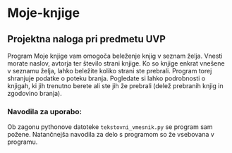 # Moje-knjige
## Projektna naloga pri predmetu UVP
Program Moje knjige vam omogoča beleženje knjig v seznam želja. Vnesti morate naslov, avtorja ter število strani knjige. Ko so knjige enkrat vnešene v seznamu želja, lahko beležite koliko strani ste prebrali. Program torej shranjuje podatke o poteku branja.
Pogledate si lahko podrobnosti o knjigah, ki jih trenutno berete ali ste jih že prebrali (delež prebranih knjig in zgodovino branja).

### Navodila za uporabo:
Ob zagonu pythonove datoteke `tekstovni_vmesnik.py` se program sam požene. Natančnejša navodila za delo s programom so že vsebovana v programu. 
